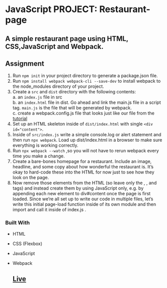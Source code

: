 # JavaScript PROJECT: Restaurant-page
## A simple restaurant page using HTML, CSS,JavaScript and Webpack.
## Assignment
1. Run `npm init` in your project directory to generate a package.json file.
2. Run `npm install webpack webpack-cli --save-dev` to install webpack to the node_modules directory of your project.
3. Create a `src` and `dist` directory with the following contents: <br>
  a. an `index.js` file in src<br>
  b. an `index.html` file in dist. Go ahead and link the main.js file in a script tag. `main.js` is the file that will be generated by webpack.<br>
  c. create a webpack.config.js file that looks just like our file from the [tutorial](https://webpack.js.org/guides/getting-started/#using-a-configuration)<br>
4. Set up an HTML skeleton inside of `dist/index.html` with single `<div id="content">`.
5. Inside of `src/index.js` write a simple console.log or alert statement and then run `npx webpack`. Load up dist/index.html in a browser to make sure everything is working correctly.
6. Run `npx webpack --watch` ,so you will not have to rerun webpack every time you make a change.
7. Create a bare-bones homepage for a restaurant. Include an image, headline, and some copy about how wonderful the restaurant is. It’s okay to hard-code these into the HTML for now just to see how they look on the page.
8. Now remove those elements from the HTML (so leave only the <html>, <body>, and <div id="content"> tags) and instead create them by using JavaScript only, e.g. by appending each new element to div#content once the page is first loaded. Since we’re all set up to write our code in multiple files, let’s write this initial page-load function inside of its own module and then import and call it inside of index.js .

  ### Built With
- HTML <br>
- CSS (Flexbox) <br>
- JavaScript<br>
- Webpack <br>

  ## [Live](https://artanmerko.github.io/restaurant-page/)
